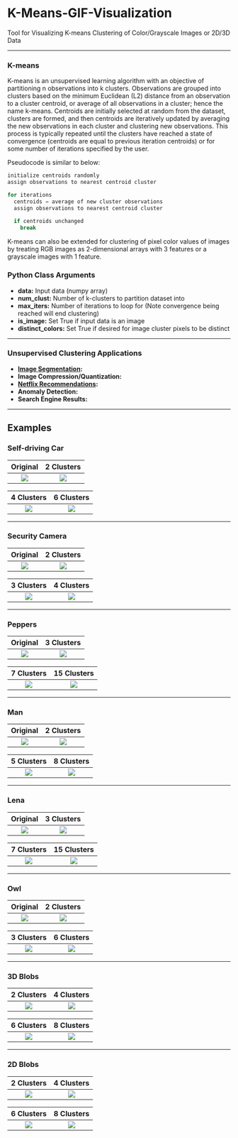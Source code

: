 # K-Means-GIF-Visualization
Tool for Visualizing K-means Clustering of Color/Grayscale Images or 2D/3D Data

------------------
### K-means
K-means is an unsupervised learning algorithm with an objective of partitioning n observations into k clusters. Observations are grouped into clusters based on the minimum Euclidean (L2) distance from an observation to a cluster centroid, or average of all observations in a cluster; hence the name k-means. Centroids are initially selected at random from the dataset, clusters are formed, and then centroids are iteratively updated by averaging the new observations in each cluster and clustering new observations. This process is typically repeated until the clusters have reached a state of convergence (centroids are equal to previous iteration centroids) or for some number of iterations specified by the user.

Pseudocode is similar to below:

```python
initialize centroids randomly
assign observations to nearest centroid cluster

for iterations
  centroids = average of new cluster observations
  assign observations to nearest centroid cluster
  
  if centroids unchanged
    break

```

K-means can also be extended for clustering of pixel color values of images by treating RGB images as 2-dimensional arrays with 3 features or a grayscale images with 1 feature.

### Python Class Arguments
- __data:__ Input data (numpy array)
- __num_clust:__ Number of k-clusters to partition dataset into
- __max_iters:__ Number of iterations to loop for (Note convergence being reached will end clustering)
- __is_image:__ Set True if input data is an image
- __distinct_colors:__ Set True if desired for image cluster pixels to be distinct

------------------
### Unsupervised Clustering Applications
- __[Image Segmentation](https://www.youtube.com/watch?v=yR7k19YBqiw):__
- __Image Compression/Quantization:__
- __[Netflix Recommendations](https://qz.com/939195/netflix-nflx-divides-its-93-million-users-around-the-world-not-by-geography-but-into-1300-taste-communities/):__
- __Anomaly Detection:__
- __Search Engine Results:__

------------------
## Examples
### Self-driving Car
|      Original     |    2 Clusters    |
|:-----------------:|:----------------:|
| ![][traffic original] | ![][traffic 2 clust] |

|    4 Clusters    |    6 Clusters    |
|:----------------:|:-----------------:|
| ![][traffic 4 clust] | ![][traffic 6 clust] |

------------------
### Security Camera
|      Original     |    2 Clusters    |
|:-----------------:|:----------------:|
| ![][sec cam original] | ![][sec cam 2 clust] |

|    3 Clusters    |    4 Clusters    |
|:----------------:|:-----------------:|
| ![][sec cam 3 clust] | ![][sec cam 4 clust] |

------------------
### Peppers
|      Original     |    3 Clusters    |
|:-----------------:|:----------------:|
| ![][pep original] | ![][pep 3 clust] |

|    7 Clusters    |    15 Clusters    |
|:----------------:|:-----------------:|
| ![][pep 7 clust] | ![][pep 15 clust] |

------------------
### Man

|      Original     |    2 Clusters    |
|:-----------------:|:----------------:|
| ![][man original] | ![][man 2 clust] |

|    5 Clusters    |    8 Clusters    |
|:----------------:|:-----------------:|
| ![][man 5 clust] | ![][man 8 clust] |

------------------
### Lena

|      Original     |    3 Clusters    |
|:-----------------:|:----------------:|
| ![][lena original] | ![][lena 3 clust] |

|    7 Clusters    |    15 Clusters    |
|:----------------:|:-----------------:|
| ![][lena 7 clust] | ![][lena 15 clust] |

------------------
### Owl

|      Original     |    2 Clusters    |
|:-----------------:|:----------------:|
| ![][owl original] | ![][owl 2 clust] |

|    3 Clusters    |    6 Clusters    |
|:----------------:|:-----------------:|
| ![][owl 3 clust] | ![][owl 6 clust] |

------------------
### 3D Blobs

|      2 Clusters     |    4 Clusters    |
|:-----------------:|:----------------:|
| ![][blob3d 2 clust] | ![][blob3d 4 clust] |

|    6 Clusters    |    8 Clusters    |
|:----------------:|:-----------------:|
| ![][blob3d 6 clust] | ![][blob3d 8 clust] |

------------------
### 2D Blobs

|      2 Clusters     |    4 Clusters    |
|:-----------------:|:----------------:|
| ![][blob2d 2 clust] | ![][blob2d 4 clust] |

|    6 Clusters    |    8 Clusters    |
|:----------------:|:-----------------:|
| ![][blob2d 6 clust] | ![][blob2d 8 clust] |

[pep original]: https://github.com/IsaacCorley/K-means-GIF-Visualization/raw/master/files/images/peppers.jpg
[pep 3 clust]: https://github.com/IsaacCorley/K-means-GIF-Visualization/raw/master/files/gifs/peppers/k-means_3_clusters.gif
[pep 7 clust]: https://github.com/IsaacCorley/K-means-GIF-Visualization/raw/master/files/gifs/peppers/k-means_7_clusters.gif
[pep 15 clust]: https://github.com/IsaacCorley/K-means-GIF-Visualization/raw/master/files/gifs/peppers/k-means_15_clusters.gif

[lena original]: https://github.com/IsaacCorley/K-means-GIF-Visualization/raw/master/files/images/lena.jpg
[lena 3 clust]: https://github.com/IsaacCorley/K-means-GIF-Visualization/raw/master/files/gifs/lena/k-means_3_clusters.gif
[lena 7 clust]: https://github.com/IsaacCorley/K-means-GIF-Visualization/raw/master/files/gifs/lena/k-means_7_clusters.gif
[lena 15 clust]: https://github.com/IsaacCorley/K-means-GIF-Visualization/raw/master/files/gifs/lena/k-means_15_clusters.gif

[man original]: https://github.com/IsaacCorley/K-means-GIF-Visualization/raw/master/files/images/man.jpg
[man 2 clust]: https://github.com/IsaacCorley/K-means-GIF-Visualization/raw/master/files/gifs/man/k-means_2_clusters.gif
[man 5 clust]: https://github.com/IsaacCorley/K-means-GIF-Visualization/raw/master/files/gifs/man/k-means_5_clusters.gif
[man 8 clust]: https://github.com/IsaacCorley/K-means-GIF-Visualization/raw/master/files/gifs/man/k-means_8_clusters.gif

[owl original]: https://github.com/IsaacCorley/K-means-GIF-Visualization/raw/master/files/images/owl.jpg
[owl 2 clust]: https://github.com/IsaacCorley/K-means-GIF-Visualization/raw/master/files/gifs/owl/k-means_2_clusters.gif
[owl 3 clust]: https://github.com/IsaacCorley/K-means-GIF-Visualization/raw/master/files/gifs/owl/k-means_3_clusters.gif
[owl 6 clust]: https://github.com/IsaacCorley/K-means-GIF-Visualization/raw/master/files/gifs/owl/k-means_6_clusters.gif

[sec cam original]: https://github.com/IsaacCorley/K-means-GIF-Visualization/raw/master/files/images/security_camera.jpg
[sec cam 2 clust]: https://github.com/IsaacCorley/K-means-GIF-Visualization/raw/master/files/gifs/security_camera/k-means_2_clusters.gif
[sec cam 3 clust]: https://github.com/IsaacCorley/K-means-GIF-Visualization/raw/master/files/gifs/security_camera/k-means_3_clusters.gif
[sec cam 4 clust]: https://github.com/IsaacCorley/K-means-GIF-Visualization/raw/master/files/gifs/security_camera/k-means_4_clusters.gif

[traffic original]: https://github.com/IsaacCorley/K-means-GIF-Visualization/raw/master/files/images/traffic.jpg
[traffic 2 clust]: https://github.com/IsaacCorley/K-means-GIF-Visualization/raw/master/files/gifs/traffic/k-means_2_clusters.gif
[traffic 4 clust]: https://github.com/IsaacCorley/K-means-GIF-Visualization/raw/master/files/gifs/traffic/k-means_4_clusters.gif
[traffic 6 clust]: https://github.com/IsaacCorley/K-means-GIF-Visualization/raw/master/files/gifs/traffic/k-means_6_clusters.gif

[blob2d 2 clust]: https://github.com/IsaacCorley/K-means-GIF-Visualization/raw/master/files/gifs/blob2D/k-means_2_clusters.gif
[blob2d 4 clust]: https://github.com/IsaacCorley/K-means-GIF-Visualization/raw/master/files/gifs/blob2D/k-means_4_clusters.gif
[blob2d 6 clust]: https://github.com/IsaacCorley/K-means-GIF-Visualization/raw/master/files/gifs/blob2D/k-means_6_clusters.gif
[blob2d 8 clust]: https://github.com/IsaacCorley/K-means-GIF-Visualization/raw/master/files/gifs/blob2D/k-means_8_clusters.gif

[blob3d 2 clust]: https://github.com/IsaacCorley/K-means-GIF-Visualization/raw/master/files/gifs/blob3D/k-means_2_clusters.gif
[blob3d 4 clust]: https://github.com/IsaacCorley/K-means-GIF-Visualization/raw/master/files/gifs/blob3D/k-means_4_clusters.gif
[blob3d 6 clust]: https://github.com/IsaacCorley/K-means-GIF-Visualization/raw/master/files/gifs/blob3D/k-means_6_clusters.gif
[blob3d 8 clust]: https://github.com/IsaacCorley/K-means-GIF-Visualization/raw/master/files/gifs/blob3D/k-means_8_clusters.gif
